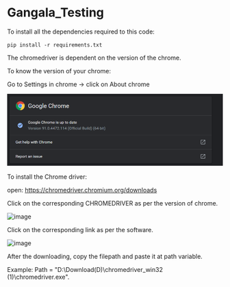 # Gangala_Testing

To install all the dependencies required to this code:

``` 
pip install -r requirements.txt 
```



The chromedriver is dependent on the version of the chrome.


To know the version of your chrome:

Go to Settings in chrome -> click on About chrome

![alt text](https://github.com/AlluDaddy/Gangala_Testing/blob/main/image.png?raw=true)

To install the Chrome driver:

open: https://chromedriver.chromium.org/downloads

Click on the corresponding CHROMEDRIVER as per the version of chrome.

![image](https://user-images.githubusercontent.com/60499478/123657865-d35bf580-d84e-11eb-87de-48883f889b0a.png)

Click on the corresponding link as per the software.

![image](https://user-images.githubusercontent.com/60499478/123658411-52e9c480-d84f-11eb-87f4-ec3b9365fd41.png)

After the downloading, copy the filepath and paste it at path variable.

Example:  Path = "D:\Download(D)\chromedriver_win32 (1)\chromedriver.exe".


